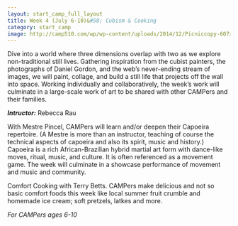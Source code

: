 ```yaml
---
layout: start_camp_full_layout
title: Week 4 (July 6-10)&#58; Cubism & Cooking
category: start_camp
image: http://camp510.com/wp/wp-content/uploads/2014/12/Picniccopy-607x240.jpg
---
```


Dive into a world where three dimensions overlap with two as we explore non-traditional still lives. Gathering inspiration from the cubist painters, the photographs of Daniel Gordon, and the web’s never-ending stream of images, we will paint, collage, and build a still life that projects off the wall into space. Working individually and collaboratively, the week’s work will culminate in a large-scale work of art to be shared with other CAMPers and their families. 

**_Intructor:_** Rebecca Rau

With Mestre Pincel, CAMPers will learn and/or deepen their Capoeira repertoire. (A Mestre is more than an instructor, teaching of course the technical aspects of capoeira and also its spirit, music and history.) Capoeira is a rich African-Brazilian hybrid martial art form with dance-like moves, ritual, music, and culture. It is often referenced as a movement game. The week will culminate in a showcase performance of movement and music and community.

Comfort Cooking with Terry Betts. CAMPers make delicious and not so basic comfort foods this week like local summer fruit crumble and homemade ice cream; soft pretzels, latkes and more.

*For CAMPers ages 6-10*